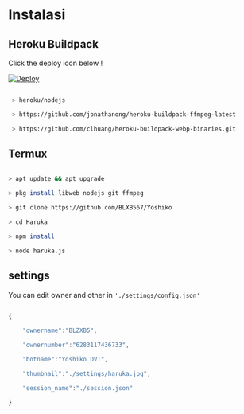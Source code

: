 # Instalasi

## Heroku Buildpack

Click the deploy icon below !

[![Deploy](https://www.herokucdn.com/deploy/button.svg)](https://heroku.com/deploy?template=https://github.com/zeeoneofc/Haruka)

```bash

 > heroku/nodejs

 > https://github.com/jonathanong/heroku-buildpack-ffmpeg-latest

 > https://github.com/clhuang/heroku-buildpack-webp-binaries.git

```

## Termux

```bash

> apt update && apt upgrade

> pkg install libweb nodejs git ffmpeg

> git clone https://github.com/BLXB567/Yoshiko

> cd Haruka

> npm install

> node haruka.js

```

## settings

You can edit owner and other in `'./settings/config.json'`

```ts

{

	"ownername":"BLZXB5",

	"ownernumber":"6283117436733",

	"botname":"Yoshiko DVT",

	"thumbnail":"./settings/haruka.jpg",

	"session_name":"./session.json"

}

```


